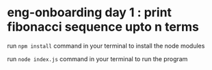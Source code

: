 # eng-onboarding day 1 : print fibonacci sequence upto n terms

run `npm install` command in your terminal to install the node modules

run `node index.js` command in your terminal to run the program
